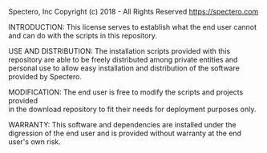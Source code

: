 Spectero, Inc
Copyright (c) 2018 - All Rights Reserved
https://spectero.com

INTRODUCTION:
This license serves to establish what the end user cannot
and can do with the scripts in this repository.

USE AND DISTRIBUTION:
The installation scripts provided with this repository
are able to be freely distributed among private entities
and personal use to allow easy installation and distribution
of the software provided by Spectero.

MODIFICATION:
The end user is free to modify the scripts and projects provided  
in the download repository to fit their needs for deployment purposes 
only.

WARRANTY:
This software and dependencies are installed under the digression
of the end user and is provided without warranty at the end user's
own risk.
